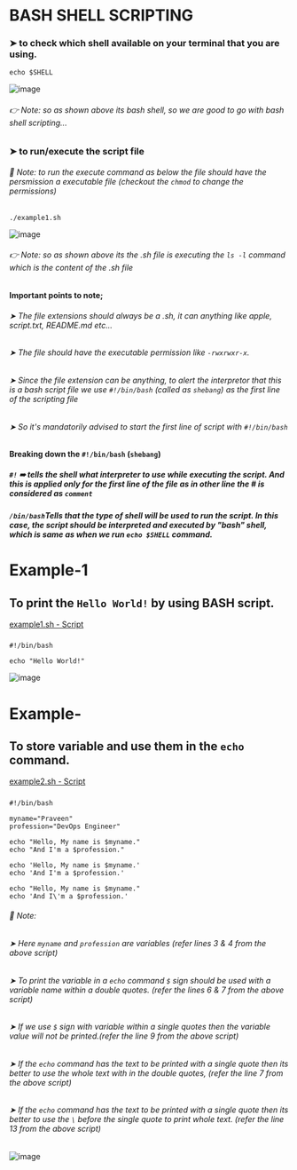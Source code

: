 # BASH SHELL SCRIPTING
### ➤ to check which shell available on your terminal that you are using.
    echo $SHELL
![image](https://github.com/PraveenReddy2510/Shell_Scripting_for_Devops/assets/127923130/7d79c11a-f6d3-4bd4-87d6-2470b34a5137)
###### 👉 Note: so as shown above its bash shell, so we are good to go with bash shell scripting...
### ➤ to run/execute the script file
###### 📒 Note: to run the execute command as below the file should have the persmission a executable file (checkout the ```chmod``` to change the permissions)
    ./example1.sh
![image](https://github.com/PraveenReddy2510/Shell_Scripting_for_Devops/assets/127923130/b6dfb7bf-d48e-47cb-92de-6d55e3771b24)
###### 👉 Note: so as shown above its the .sh file is executing the ```ls -l``` command which is the content of the .sh file

#### Important points to note;
###### ➤ The file extensions should always be a .sh, it can anything like apple, script.txt, README.md etc...
###### ➤ The file should have the executable permission like ```-rwxrwxr-x```.
###### ➤ Since the file extension can be anything, to alert the interpretor that this is a bash script file we use ```#!/bin/bash``` (called as ```shebang```) as the first line of the scripting file
###### ➤ So it's mandatorily advised to start the first line of script with ```#!/bin/bash```

#### Breaking down the ```#!/bin/bash``` (```shebang```)
##### ```#!``` ➠ tells the shell what interpreter to use while executing the script. And this is applied only for the first line of the file as in other line the # is considered as ```comment```
##### ```/bin/bash```Tells that the type of shell will be used to run the script. In this case, the script should be interpreted and executed by "bash" shell, which is same as when we run ```echo $SHELL``` command.

# Example-1
## To print the ```Hello World!``` by using BASH script.
[example1.sh - Script](https://github.com/PraveenReddy2510/Shell_Scripting_for_Devops/blob/main/example-scripts/example1.sh)
#####    
    #!/bin/bash

    echo "Hello World!"
![image](https://github.com/PraveenReddy2510/Shell_Scripting_for_Devops/assets/127923130/e37908ce-d9ab-49db-a4f6-0db73cefdb43)

# Example-
## To store variable and use them in the ```echo``` command.
[example2.sh - Script](https://github.com/PraveenReddy2510/Shell_Scripting_for_Devops/blob/main/example-scripts/example2.sh)
#####    
    #!/bin/bash

    myname="Praveen"
    profession="DevOps Engineer"

    echo "Hello, My name is $myname."
    echo "And I'm a $profession."

    echo 'Hello, My name is $myname.'
    echo 'And I'm a $profession.'

    echo "Hello, My name is $myname."
    echo 'And I\'m a $profession.'
###### 📒 Note: 
###### ➤ Here ```myname``` and ```profession``` are variables (refer lines 3 & 4 from the above script)
###### ➤ To print the variable in a ```echo``` command ```$``` sign should be used with a variable name within a double quotes. (refer the lines 6 & 7 from the above script)
###### ➤ If we use ```$``` sign with variable within a single quotes then the variable value will not be printed.(refer the line 9 from the above script)
###### ➤ If the ```echo``` command has the text to be printed with a single quote then its better to use the whole text with in the double quotes, (refer the line 7 from the above script)
###### ➤ If the ```echo``` command has the text to be printed with a single quote then its better to use the ```\``` before the single quote to print whole text. (refer the line 13 from the above script)

![image](https://github.com/PraveenReddy2510/Shell_Scripting_for_Devops/assets/127923130/ba59e1ce-7a6e-44ed-8d7a-0c0f72cd1771)







